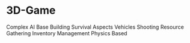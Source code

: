 # 3D-Game



Complex AI
Base Building
Survival Aspects
Vehicles
Shooting
Resource Gathering
Inventory Management
Physics Based

